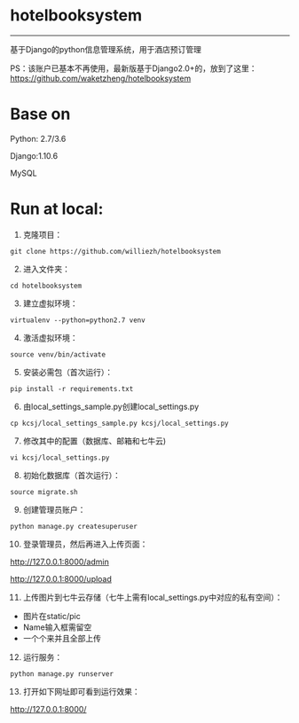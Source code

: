 # hotelbooksystem
----------------------

基于Django的python信息管理系统，用于酒店预订管理



PS：该账户已基本不再使用，最新版基于Django2.0+的，放到了这里：https://github.com/waketzheng/hotelbooksystem

# Base on

Python: 2.7/3.6

Django:1.10.6

MySQL

# Run at local:

1. 克隆项目：
```
git clone https://github.com/williezh/hotelbooksystem
```
2. 进入文件夹：
```
cd hotelbooksystem
```
3. 建立虚拟环境：
```
virtualenv --python=python2.7 venv
```
4. 激活虚拟环境：
```
source venv/bin/activate
```
5. 安装必需包（首次运行）：
```
pip install -r requirements.txt
```
6. 由local_settings_sample.py创建local_settings.py
```
cp kcsj/local_settings_sample.py kcsj/local_settings.py
```
7. 修改其中的配置（数据库、邮箱和七牛云)
```
vi kcsj/local_settings.py
```
8. 初始化数据库（首次运行）：
```
source migrate.sh
```
9. 创建管理员账户：
```
python manage.py createsuperuser
```
10. 登录管理员，然后再进入上传页面：

http://127.0.0.1:8000/admin

http://127.0.0.1:8000/upload

11. 上传图片到七牛云存储（七牛上需有local_settings.py中对应的私有空间）：
- 图片在static/pic 
- Name输入框需留空
- 一个个来并且全部上传

12. 运行服务：
```
python manage.py runserver
```
13. 打开如下网址即可看到运行效果：

http://127.0.0.1:8000/ 
